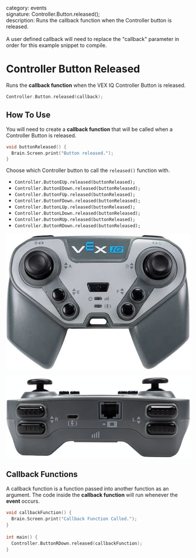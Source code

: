 category: events  
signature: Controller.Button.released();  
description: Runs the callback function when the Controller button is released.<br /><br />A user defined callback will need to replace the "callback" parameter in order for this example snippet to compile.

# Controller Button Released

Runs the **callback function** when the VEX IQ Controller Button is released.

```cpp
Controller.Button.released(callback);
```

## How To Use

You will need to create a **callback function** that will be called when a Controller Button is released.

```cpp
void buttonReleased() {
  Brain.Screen.print("Button released.");
}
```

Choose which Controller button to call the `released()` function with.

- `Controller.ButtonEUp.released(buttonReleased);`
- `Controller.ButtonEDown.released(buttonReleased);`
- `Controller.ButtonFUp.released(buttonReleased);`
- `Controller.ButtonFDown.released(buttonReleased);`
- `Controller.ButtonLUp.released(buttonReleased);`
- `Controller.ButtonLDown.released(buttonReleased);`
- `Controller.ButtonRUp.released(buttonReleased);`
- `Controller.ButtonRDown.released(buttonReleased);`

![controller_button_back](controller_button_front.jpg)


![controller_button_front](controller_button_back.png)

## Callback Functions

A callback function is a function passed into another function as an argument. The code inside the **callback function** will run whenever the **event** occurs. 

```cpp
void callbackFunction() {
  Brain.Screen.print("Callback Function Called.");
}

int main() {
  Controller.ButtonRDown.released(callbackFunction);
}
```

<advanced>
</advanced>